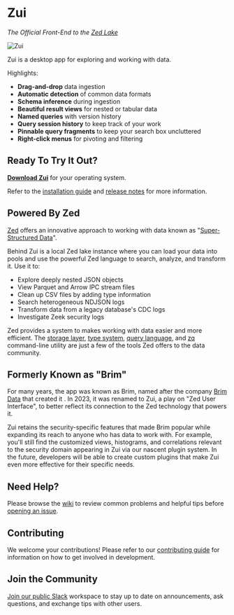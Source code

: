 # Zui

_The Official Front-End to the [Zed Lake](https://zed.brimdata.io/docs/commands/zed)_

![Zui](https://user-images.githubusercontent.com/3460638/216508967-6936f8fd-0579-4e85-8097-f0e22e6ebc27.png)

Zui is a desktop app for exploring and working with data.

Highlights:

- **Drag-and-drop** data ingestion
- **Automatic detection** of common data formats
- **Schema inference** during ingestion
- **Beautiful result views** for nested or tabular data
- **Named queries** with version history
- **Query session history** to keep track of your work
- **Pinnable query fragments** to keep your search box uncluttered
- **Right-click menus** for pivoting and filtering

## Ready To Try It Out?

**[Download Zui](https://www.brimdata.io/download/)** for your operating system.

Refer to the [installation guide](https://github.com/brimdata/brim/wiki/Installation) and
[release notes](https://github.com/brimdata/brim/releases) for more information.

## Powered By Zed

[Zed](https://zed.brimdata.io/docs) offers an innovative approach to working with data known as "[Super-Structured Data](https://www.brimdata.io/blog/super-structured-data/)".

Behind Zui is a local Zed lake instance where you can load your data into pools and use the powerful Zed language to search, analyze, and transform it. Use it to:

- Explore deeply nested JSON objects
- View Parquet and Arrow IPC stream files
- Clean up CSV files by adding type information
- Search heterogeneous NDJSON logs
- Transform data from a legacy database's CDC logs
- Investigate Zeek security logs

Zed provides a system to makes working with data easier and more efficient. The [storage layer](https://zed.brimdata.io/docs/formats), [type system](https://zed.brimdata.io/docs/formats/zed), [query language](https://zed.brimdata.io/docs/language/overview), and [zq](https://zed.brimdata.io/docs/commands/zq) command-line utility are just a few of the tools Zed offers to the data community.

## Formerly Known as "Brim"

For many years, the app was known as Brim, named after the company [Brim Data](https://www.brimdata.io/) that created it . In 2023, it was renamed to Zui, a play on "Zed User Interface", to better reflect its connection to the Zed technology that powers it.

Zui retains the security-specific features that made Brim popular while expanding its reach to anyone who has data to work with. For example, you'll still find the customized views, histograms, and correlations relevant to the security domain appearing in Zui via our nascent plugin system. In the future, developers will be able to create custom plugins that make Zui even more effective for their specific needs.

## Need Help?

Please browse the [wiki](https://github.com/brimdata/brim/wiki) to review common problems and helpful tips before [opening an issue](https://github.com/brimdata/brim/wiki/Troubleshooting#opening-an-issue).

## Contributing

We welcome your contributions! Please refer to our [contributing guide](CONTRIBUTING.md) for information on how to get involved in development.

## Join the Community

[Join our public Slack](https://www.brimdata.io/join-slack/) workspace to stay up to date on announcements, ask questions, and exchange tips with other users.
